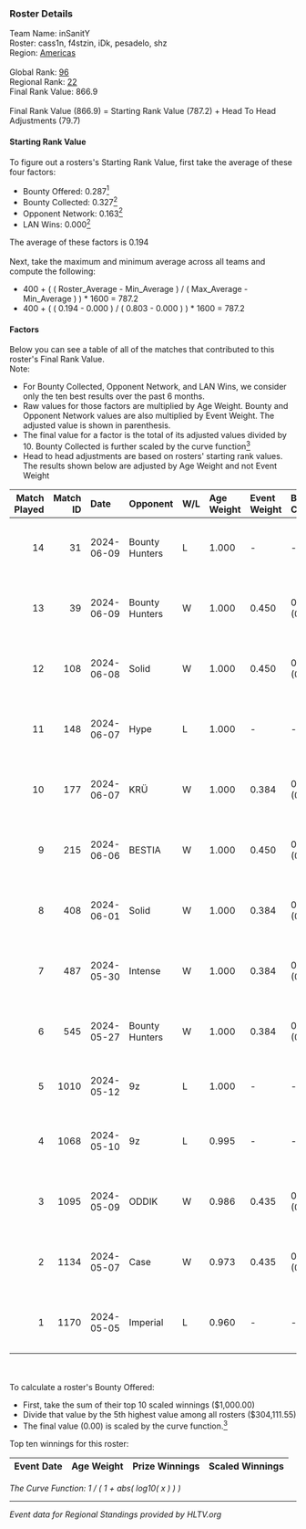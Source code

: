 ### Roster Details<br />
Team Name: inSanitY<br />
Roster: cass1n, f4stzin, iDk, pesadelo, shz<br />
Region: [Americas]( ../standings_americas.md)<br />
<br />
Global Rank: [96](../standings_global.md)<br />
Regional Rank: [22]( ../standings_americas.md)<br />
Final Rank Value:  866.9<br />
<br />
Final Rank Value (866.9) = Starting Rank Value (787.2) + Head To Head Adjustments (79.7)<br />

#### Starting Rank Value<br />
To figure out a rosters's Starting Rank Value, first take the average of these four factors:<br />
- Bounty Offered: 0.287[<sup>1</sup>](#table2)
- Bounty Collected: 0.327[<sup>2</sup>](#table1)
- Opponent Network: 0.163[<sup>2</sup>](#table1)
- LAN Wins: 0.000[<sup>2</sup>](#table1)

The average of these factors is 0.194<br />
<br />
Next, take the maximum and minimum average across all teams and compute the following:<br />
- 400 + ( ( Roster_Average - Min_Average ) / ( Max_Average - Min_Average ) ) * 1600 = 787.2
- 400 + ( ( 0.194 - 0.000 ) / ( 0.803 - 0.000 ) ) * 1600 = 787.2


#### Factors<br />
Below you can see a table of all of the matches that contributed to this roster's Final Rank Value.<br />
Note:<br />

- For Bounty Collected, Opponent Network, and LAN Wins, we consider only the ten best results over the past 6 months.
- Raw values for those factors are multiplied by Age Weight. Bounty and Opponent Network values are also multiplied by Event Weight. The adjusted value is shown in parenthesis.
- The final value for a factor is the total of its adjusted values divided by 10. Bounty Collected is further scaled by the curve function[<sup>3</sup>](#curveFunction)
- Head to head adjustments are based on rosters' starting rank values. The results shown below are adjusted by Age Weight and not Event Weight
<span id="table1"></span><br />


| Match Played | Match ID | Date       | Opponent       | W/L | Age Weight | Event Weight | Bounty Collected | Opponent Network | LAN Wins  | H2H Adj. | Roster                              |
| -: | -: | :- | :- | :- | :- | :- | :- | :- | :- | -: | :- |
|           14 |       31 | 2024-06-09 | Bounty Hunters | L   | 1.000      | -            | -                | -                | -         |   -22.21 | cass1n, f4stzin, iDk, pesadelo, shz |
|           13 |       39 | 2024-06-09 | Bounty Hunters | W   | 1.000      | 0.450        | 0.000 (0.000)    | 0.233 (0.105)    | 0 (0.000) |     8.82 | cass1n, f4stzin, iDk, pesadelo, shz |
|           12 |      108 | 2024-06-08 | Solid          | W   | 1.000      | 0.450        | 0.055 (0.025)    | 0.604 (0.272)    | 0 (0.000) |    15.25 | cass1n, f4stzin, iDk, pesadelo, shz |
|           11 |      148 | 2024-06-07 | Hype           | L   | 1.000      | -            | -                | -                | -         |   -22.28 | cass1n, f4stzin, iDk, pesadelo, shz |
|           10 |      177 | 2024-06-07 | KRÜ            | W   | 1.000      | 0.384        | 0.016 (0.006)    | 0.131 (0.050)    | 0 (0.000) |    11.79 | cass1n, f4stzin, iDk, pesadelo, shz |
|            9 |      215 | 2024-06-06 | BESTIA         | W   | 1.000      | 0.450        | 0.031 (0.014)    | 0.631 (0.284)    | 0 (0.000) |    23.26 | cass1n, f4stzin, iDk, pesadelo, shz |
|            8 |      408 | 2024-06-01 | Solid          | W   | 1.000      | 0.384        | 0.055 (0.021)    | 0.604 (0.232)    | 0 (0.000) |    17.03 | cass1n, f4stzin, iDk, pesadelo, shz |
|            7 |      487 | 2024-05-30 | Intense        | W   | 1.000      | 0.384        | 0.000 (0.000)    | 0.154 (0.059)    | 0 (0.000) |     5.53 | cass1n, f4stzin, iDk, pesadelo, shz |
|            6 |      545 | 2024-05-27 | Bounty Hunters | W   | 1.000      | 0.384        | 0.000 (0.000)    | 0.233 (0.089)    | 0 (0.000) |     7.76 | cass1n, f4stzin, iDk, pesadelo, shz |
|            5 |     1010 | 2024-05-12 | 9z             | L   | 1.000      | -            | -                | -                | -         |    -1.73 | cass1n, f4stzin, pesadelo, shz, vsm |
|            4 |     1068 | 2024-05-10 | 9z             | L   | 0.995      | -            | -                | -                | -         |    -1.69 | cass1n, f4stzin, iDk, pesadelo, shz |
|            3 |     1095 | 2024-05-09 | ODDIK          | W   | 0.986      | 0.435        | 0.024 (0.010)    | 0.602 (0.258)    | 0 (0.000) |    21.01 | cass1n, f4stzin, iDk, pesadelo, shz |
|            2 |     1134 | 2024-05-07 | Case           | W   | 0.973      | 0.435        | 0.027 (0.011)    | 0.656 (0.277)    | 0 (0.000) |    17.88 | cass1n, f4stzin, iDk, pesadelo, shz |
|            1 |     1170 | 2024-05-05 | Imperial       | L   | 0.960      | -            | -                | -                | -         |    -0.68 | cass1n, f4stzin, iDk, pesadelo, shz |

<br />
<span id="table2"></span><br />
To calculate a roster's Bounty Offered:<br />

- First, take the sum of their top 10 scaled winnings ($1,000.00)
- Divide that value by the 5th highest value among all rosters ($304,111.55)
- The final value (0.00) is scaled by the curve function.[<sup>3</sup>](#curveFunction)

Top ten winnings for this roster:<br />

| Event Date | Age Weight | Prize Winnings | Scaled Winnings |
| :- | -: | :- | :- |


<span id="curveFunction"></span>_The Curve Function: 1 / ( 1 + abs( log10( x ) ) )_<br />

---
_Event data for Regional Standings provided by HLTV.org_<br />
